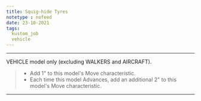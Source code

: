 ```yaml
---
title: Squig-hide Tyres
notetype : nofeed
date: 23-10-2021
tags:
  kustom_job
  vehicle
---
```


---

VEHICLE model only (excluding WALKERS and AIRCRAFT).  
> - Add 1" to this model's Move characteristic.  
> - Each time this model Advances, add an additional 2" to this model's Move characteristic.

---